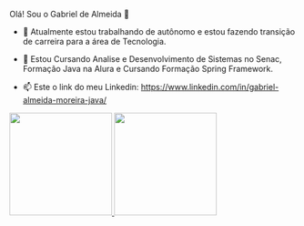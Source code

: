 Olá! Sou o Gabriel de Almeida 👋


- 🔭 Atualmente estou trabalhando de autônomo e estou fazendo transição de carreira para a área de Tecnologia.
- 🌱 Estou Cursando Analise e Desenvolvimento de Sistemas no Senac, Formação Java na Alura e Cursando Formação Spring Framework.

- 📫 Este o link do meu Linkedin: https://www.linkedin.com/in/gabriel-almeida-moreira-java/

<a href="https://github.com/gabrielllsp">
  <img height="180em" src="https://github-readme-stats.vercel.app/api?username=gabrielllsp&show_icons=true&theme=dark&include_all_commits=true&count_private=true"/>
  <img height="180em" src="https://github-readme-stats.vercel.app/api/top-langs/?username=gabrielllsp&layout=compact&langs_count=7&theme=dark"/>
</div>

          
  
            
          
  
  
            
            
          
 
  
</div>

